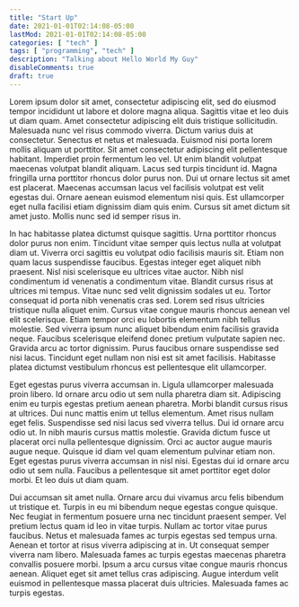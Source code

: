 ```yaml
---
title: "Start Up"
date: 2021-01-01T02:14:08-05:00
lastMod: 2021-01-01T02:14:08-05:00
categories: [ "tech" ]
tags: [ "programming", "tech" ]
description: "Talking about Hello World My Guy"
disableComments: true
draft: true
---
```


Lorem ipsum dolor sit amet, consectetur adipiscing elit, sed do eiusmod tempor incididunt ut labore et dolore magna aliqua. Sagittis vitae et leo duis ut diam quam. Amet consectetur adipiscing elit duis tristique sollicitudin. Malesuada nunc vel risus commodo viverra. Dictum varius duis at consectetur. Senectus et netus et malesuada. Euismod nisi porta lorem mollis aliquam ut porttitor. Sit amet consectetur adipiscing elit pellentesque habitant. Imperdiet proin fermentum leo vel. Ut enim blandit volutpat maecenas volutpat blandit aliquam. Lacus sed turpis tincidunt id. Magna fringilla urna porttitor rhoncus dolor purus non. Dui ut ornare lectus sit amet est placerat. Maecenas accumsan lacus vel facilisis volutpat est velit egestas dui. Ornare aenean euismod elementum nisi quis. Est ullamcorper eget nulla facilisi etiam dignissim diam quis enim. Cursus sit amet dictum sit amet justo. Mollis nunc sed id semper risus in.

In hac habitasse platea dictumst quisque sagittis. Urna porttitor rhoncus dolor purus non enim. Tincidunt vitae semper quis lectus nulla at volutpat diam ut. Viverra orci sagittis eu volutpat odio facilisis mauris sit. Etiam non quam lacus suspendisse faucibus. Egestas integer eget aliquet nibh praesent. Nisl nisi scelerisque eu ultrices vitae auctor. Nibh nisl condimentum id venenatis a condimentum vitae. Blandit cursus risus at ultrices mi tempus. Vitae nunc sed velit dignissim sodales ut eu. Tortor consequat id porta nibh venenatis cras sed. Lorem sed risus ultricies tristique nulla aliquet enim. Cursus vitae congue mauris rhoncus aenean vel elit scelerisque. Etiam tempor orci eu lobortis elementum nibh tellus molestie. Sed viverra ipsum nunc aliquet bibendum enim facilisis gravida neque. Faucibus scelerisque eleifend donec pretium vulputate sapien nec. Gravida arcu ac tortor dignissim. Purus faucibus ornare suspendisse sed nisi lacus. Tincidunt eget nullam non nisi est sit amet facilisis. Habitasse platea dictumst vestibulum rhoncus est pellentesque elit ullamcorper.

Eget egestas purus viverra accumsan in. Ligula ullamcorper malesuada proin libero. Id ornare arcu odio ut sem nulla pharetra diam sit. Adipiscing enim eu turpis egestas pretium aenean pharetra. Morbi blandit cursus risus at ultrices. Dui nunc mattis enim ut tellus elementum. Amet risus nullam eget felis. Suspendisse sed nisi lacus sed viverra tellus. Dui id ornare arcu odio ut. In nibh mauris cursus mattis molestie. Gravida dictum fusce ut placerat orci nulla pellentesque dignissim. Orci ac auctor augue mauris augue neque. Quisque id diam vel quam elementum pulvinar etiam non. Eget egestas purus viverra accumsan in nisl nisi. Egestas dui id ornare arcu odio ut sem nulla. Faucibus a pellentesque sit amet porttitor eget dolor morbi. Et leo duis ut diam quam.

Dui accumsan sit amet nulla. Ornare arcu dui vivamus arcu felis bibendum ut tristique et. Turpis in eu mi bibendum neque egestas congue quisque. Nec feugiat in fermentum posuere urna nec tincidunt praesent semper. Vel pretium lectus quam id leo in vitae turpis. Nullam ac tortor vitae purus faucibus. Netus et malesuada fames ac turpis egestas sed tempus urna. Aenean et tortor at risus viverra adipiscing at in. Ut consequat semper viverra nam libero. Malesuada fames ac turpis egestas maecenas pharetra convallis posuere morbi. Ipsum a arcu cursus vitae congue mauris rhoncus aenean. Aliquet eget sit amet tellus cras adipiscing. Augue interdum velit euismod in pellentesque massa placerat duis ultricies. Malesuada fames ac turpis egestas.